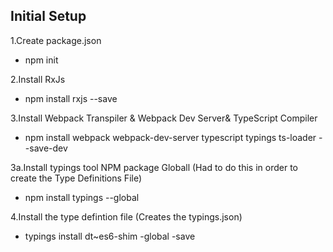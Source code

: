 
## Initial Setup

1.Create package.json
  - npm init
  
2.Install RxJs
  - npm install rxjs --save
  
3.Install Webpack Transpiler & Webpack Dev Server& TypeScript Compiler
 - npm install webpack webpack-dev-server typescript typings ts-loader --save-dev

3a.Install typings tool NPM package Globall (Had to do this in order to create the Type Definitions File)
  - npm install typings --global

4.Install the type defintion file (Creates the typings.json)
  - typings install dt~es6-shim -global -save

